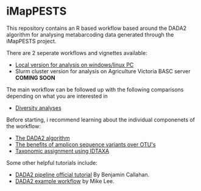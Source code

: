# iMapPESTS

This repository contains an R based workflow based around the DADA2 algorithm for analysing metabarcoding data generated through the iMapPESTS project.

There are 2 seperate workflows and vignettes available:
* [Local version for analysis on windows/linux PC](https://alexpiper.github.io/iMapPESTS/local_metabarcoding.html)
* Slurm cluster version for analysis on Agriculture Victoria BASC server **COMING SOON**

The main workflow can be followed up with the following comparisons depending on what you are interested in
* [Diversity analyses](https://alexpiper.github.io/iMapPESTS/diversity.html)

Before starting, i recommend learning about the individual componenets of the workflow:
* [The DADA2 algorithm](https://www.ncbi.nlm.nih.gov/pmc/articles/PMC4927377/)
* [The benefits of amplicon sequence variants over OTU's](https://www.nature.com/articles/ismej2017119)
* [Taxonomic assignment using IDTAXA](https://microbiomejournal.biomedcentral.com/articles/10.1186/s40168-018-0521-5)

Some other helpful tutorials include:

* [DADA2 pipeline official tutorial](https://benjjneb.github.io/dada2/tutorial.html) By Benjamin Callahan.
* [DADA2 example workflow](https://astrobiomike.github.io/amplicon/dada2_workflow_ex) by Mike Lee.
